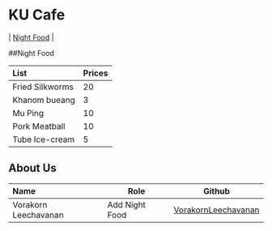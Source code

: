 # KU Cafe

| [Night Food](#night-food) |

##Night Food

| List                     | Prices   |
|:-------------------------|----------|
| Fried Silkworms          | 20       |
| Khanom bueang            | 3        |
| Mu Ping                  | 10       |
| Pork Meatball            | 10       |
| Tube Ice-cream           | 5        |


## About Us

| Name                      | Role           | Github              |
|:--------------------------|----------------|---------------------|
| Vorakorn Leechavanan      | Add Night Food | [VorakornLeechavanan](https://github.com/VorakornLeechavanan) |

